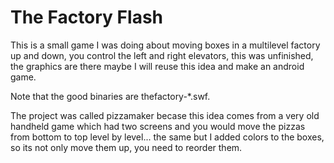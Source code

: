 # The Factory Flash

This is a small game I was doing about moving boxes in a multilevel factory up and down, you control the left and right elevators, this was unfinished, the graphics are there maybe I will reuse this idea and make an android game.

Note that the good binaries are thefactory-*.swf.

The project was called pizzamaker becase this idea comes from a very old handheld game which had two screens and you would move the pizzas from bottom to top level by level... the same but I added colors to the boxes, so its not only move them up, you need to reorder them.